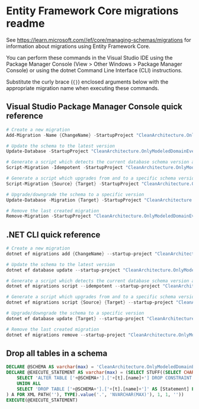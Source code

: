 # Entity Framework Core migrations readme

See <https://learn.microsoft.com//ef/core/managing-schemas/migrations> for information about migrations using Entity Framework Core.

You can perform these commands in the Visual Studio IDE using the Package Manager Console (View > Other Windows > Package Manager Console) or using the dotnet Command Line Interface (CLI) instructions.

Substitute the curly brace (`{}`) enclosed arguments below with the appropriate migration name when executing these commands.

## Visual Studio Package Manager Console quick reference

```powershell
# Create a new migration
Add-Migration -Name {ChangeName} -StartupProject "CleanArchitecture.OnlyModeledDomainEvents.Api" -Project "CleanArchitecture.OnlyModeledDomainEvents.Infrastructure"

# Update the schema to the latest version
Update-Database -StartupProject "CleanArchitecture.OnlyModeledDomainEvents.Api" -Project "CleanArchitecture.OnlyModeledDomainEvents.Infrastructure"

# Generate a script which detects the current database schema version and updates it to the latest
Script-Migration -Idempotent -StartupProject "CleanArchitecture.OnlyModeledDomainEvents.Api" -Project "CleanArchitecture.OnlyModeledDomainEvents.Infrastructure"

# Generate a script which upgrades from and to a specific schema version
Script-Migration {Source} {Target} -StartupProject "CleanArchitecture.OnlyModeledDomainEvents.Api" -Project "CleanArchitecture.OnlyModeledDomainEvents.Infrastructure"

# Upgrade/downgrade the schema to a specific version
Update-Database -Migration {Target} -StartupProject "CleanArchitecture.OnlyModeledDomainEvents.Api" -Project "CleanArchitecture.OnlyModeledDomainEvents.Infrastructure"

# Remove the last created migration
Remove-Migration -StartupProject "CleanArchitecture.OnlyModeledDomainEvents.Api" -Project "CleanArchitecture.OnlyModeledDomainEvents.Infrastructure"
```

## .NET CLI quick reference

```powershell
# Create a new migration
dotnet ef migrations add {ChangeName} --startup-project "CleanArchitecture.OnlyModeledDomainEvents.Api" --project "CleanArchitecture.OnlyModeledDomainEvents.Infrastructure"

# Update the schema to the latest version
dotnet ef database update --startup-project "CleanArchitecture.OnlyModeledDomainEvents.Api" --project "CleanArchitecture.OnlyModeledDomainEvents.Infrastructure"

# Generate a script which detects the current database schema version and updates it to the latest
dotnet ef migrations script --idempotent --startup-project "CleanArchitecture.OnlyModeledDomainEvents.Api" --project "CleanArchitecture.OnlyModeledDomainEvents.Infrastructure"

# Generate a script which upgrades from and to a specific schema version
dotnet ef migrations script {Source} {Target} --startup-project "CleanArchitecture.OnlyModeledDomainEvents.Api" --project "CleanArchitecture.OnlyModeledDomainEvents.Infrastructure"

# Upgrade/downgrade the schema to a specific version
dotnet ef database update {Target} --startup-project "CleanArchitecture.OnlyModeledDomainEvents.Api" --project "CleanArchitecture.OnlyModeledDomainEvents.Infrastructure"

# Remove the last created migration
dotnet ef migrations remove --startup-project "CleanArchitecture.OnlyModeledDomainEvents.Api" --project "CleanArchitecture.OnlyModeledDomainEvents.Infrastructure"
```

## Drop all tables in a schema

```sql
DECLARE @SCHEMA AS varchar(max) = 'CleanArchitecture.OnlyModeledDomainEvents'
DECLARE @EXECUTE_STATEMENT AS varchar(max) = (SELECT STUFF((SELECT CHAR(13) + CHAR(10) + [Statement] FROM (
    SELECT 'ALTER TABLE ['+@SCHEMA+'].['+[t].[name]+'] DROP CONSTRAINT ['+[fk].[name]+']' AS [Statement] FROM [sys].[foreign_keys] AS [fk] INNER JOIN [sys].[tables] AS [t] ON [t].[object_id] = [fk].[parent_object_id] INNER JOIN [sys].[schemas] AS [s] ON [s].[schema_id] = [t].[schema_id] WHERE [s].[name] = @SCHEMA
    UNION ALL
    SELECT 'DROP TABLE ['+@SCHEMA+'].['+[t].[name]+']' AS [Statement] FROM [sys].[tables] AS [t] INNER JOIN [sys].[schemas] AS [s] ON [s].[schema_id] = [t].[schema_id] WHERE [s].[name] = @SCHEMA
) A FOR XML PATH(''), TYPE).value('.', 'NVARCHAR(MAX)'), 1, 1, ''))
EXECUTE(@EXECUTE_STATEMENT)
```
